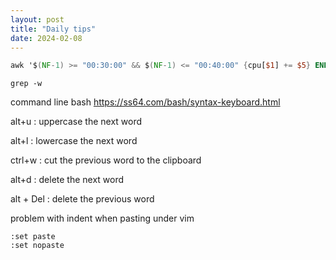 ```yaml
---
layout: post
title: "Daily tips"
date: 2024-02-08
---
```


````awk
awk '$(NF-1) >= "00:30:00" && $(NF-1) <= "00:40:00" {cpu[$1] += $5} END {for (cmd in cpu) print cmd, cpu[cmd]}' /tmp/acct_dump | sort -k 2 -n > sort-add-elasptedtime
````


````
grep -w
````

command line bash https://ss64.com/bash/syntax-keyboard.html

alt+u : uppercase the next word

alt+l : lowercase the next word

ctrl+w : cut the previous word to the clipboard

alt+d : delete the next word

alt + Del : delete the previous word

problem with indent when pasting under vim
````
:set paste
:set nopaste
````
